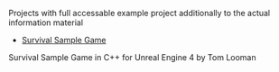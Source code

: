 Projects with full accessable example project additionally to the actual information material

+ [Survival Sample Game](http://www.tomlooman.com/survival-sample-game-for-ue4/)

Survival Sample Game in C++ for Unreal Engine 4 by Tom Looman